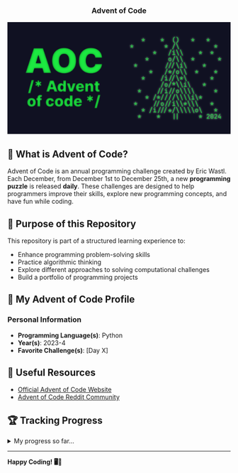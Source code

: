 <div align="center">
  <h3>Advent of Code</h3>
  <img src="aoc-header.png" alt="AoC header picture"/>
</div>

## 🎄 What is Advent of Code?

Advent of Code is an annual programming challenge created by Eric Wastl. Each
December, from December 1st to December 25th, a new **programming puzzle** is
released **daily**. These challenges are designed to help programmers improve
their skills, explore new programming concepts, and have fun while coding.

## 🚀 Purpose of this Repository

This repository is part of a structured learning experience to:
- Enhance programming problem-solving skills
- Practice algorithmic thinking
- Explore different approaches to solving computational challenges
- Build a portfolio of programming projects

## 🌟 My Advent of Code Profile

### Personal Information

- **Programming Language(s)**: Python
- **Year(s)**: 2023-4
- **Favorite Challenge(s)**: [Day X]

## 🔗 Useful Resources

- [Official Advent of Code Website](https://adventofcode.com/)
- [Advent of Code Reddit Community](https://www.reddit.com/r/adventofcode/)

## 🏆 Tracking Progress

<details>
<summary>My progress so far...</summary>

- 2024 -- 11/25
- 2023 -- 1/25
- 2022 -- 0/25

</details>

---

**Happy Coding! 🖥️🎄**

